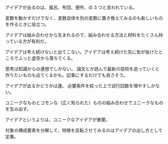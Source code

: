 アイデアが出るのは、風呂、布団、便所、の 3 つと言われている。

変数を動かすだけでなく、変数自体を別の変数に置き換えてみるのも新しいものを作るときに役立つ。

アイデアは組み合わせから生まれるので、組み合わせる方法と材料をたくさん持っている方が有利だ。

アイデアは考え続けないと出てこない。アイデアは考え続けた先に気が抜けたところでふっと虚空から落ちてくる。

思考は知識からの連想でしかない。
論文とか読んで最新の技術を追っていくと作りたいものも出てくるかも。記事にするだけでも良さそう。

アイデアが出るかどうかは運。
必要条件を絞った上で試行回数を増やすしかない。

ユニークなものとコモンな（広く知られた）ものの組み合わせでユニークなものを生み出す。

アイデアというよりは、ユニークなアイデアが重要。

対象の構成要素を分解して、特徴を反転させてみるのはアイデアの出し方として定番。

